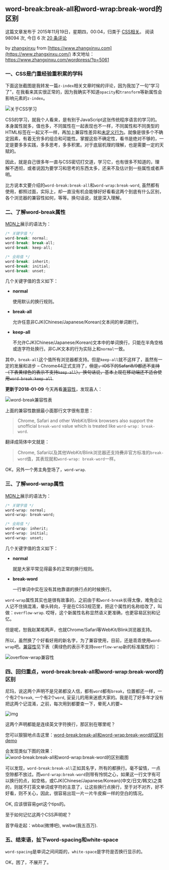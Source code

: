 ## word-break:break-all和word-wrap:break-word的区别

这篇文章发布于 2015年11月19日，星期四，00:04，归类于 [CSS相关](https://www.zhangxinxu.com/wordpress/category/css/)。 阅读 98094 次, 今日 6 次 [20 条评论](https://www.zhangxinxu.com/wordpress/2015/11/diff-word-break-break-all-word-wrap-break-word/#comments)

by [zhangxinxu](https://www.zhangxinxu.com/) from [https://www.zhangxinxu.com](https://www.zhangxinxu.com/)
本文地址：https://www.zhangxinxu.com/wordpress/?p=5061

### 一、CSS是门重经验重积累的学科

下面这张截图是我转发一篇`z-index`相关文章时候的评论，因为我加了一句“学习了”，在我看来其实很正常的，因为我确实不知道`opacity`和`transform`等新属性会影响元素的`z-index`。

![关于CSS学习](https://image.zhangxinxu.com/image/blog/201511/2015-11-18_221626.png)

CSS的学习，就我个人看来，是有别于JavaScript这张传统程序语言的学习的。本身属性就多，值也多，不同属性在一起表现也不一样，不同属性和不同类型的HTML标签在一起又不一样，再加上兼容性差异和[未定义行为](https://www.zhangxinxu.com/wordpress/2015/04/understand-web-front-undefined-behavior/)。就像是很多个不确定因素，有着无穷多的组合和可能性。掌握这些不确定性，看书是绝对不够的，一定是要多多实践，多多思考，多多积累。对于底层机理的理解，也是需要一定的天赋的。

因此，就是自己很多年一直与CSS密切打交道，学习它，也有很多不知道的，理解不透彻，或者说因为要学习和思考的东西太多，还来不及估计到一些属性或者声明。

比方说本文要介绍的`word-break:break-all`和`word-wrap:break-word`, 虽然都有使用，都照过面，实际上，却一直没有机会能够好好看看这两个到底有什么区别，各个浏览器的兼容性如何，等等。换句话说，就是深入理解。

### 二、了解word-break属性

[MDN上](https://developer.mozilla.org/en-US/docs/Web/CSS/word-break)展示的语法为：

```kotlin
/* 关键字值 */
word-break: normal; 
word-break: break-all; 
word-break: keep-all;

/* 全局值 */
word-break: inherit;
word-break: initial;
word-break: unset;
```

几个关键字值的含义如下：

- **normal**

  使用默认的换行规则。

- **break-all**

  允许任意非CJK(Chinese/Japanese/Korean)文本间的单词断行。

- **keep-all**

  不允许CJK(Chinese/Japanese/Korean)文本中的单词换行，只能在半角空格或连字符处换行。非CJK文本的行为实际上和`normal`一致。

其中，`break-all`这个值所有浏览器都支持。但是`keep-all`就不这样了，虽然有一定的发展和进步 – Chrome44正式支持了，~~但是，iOS下的Safari8/9都还不支持（下表黄绿色的表示不支持`keep-all`）。换句话说，基本上现在移动端还不适合使用`word-break:keep-all`~~.

**更新于2018-01-09**
今天再看[兼容性](https://caniuse.com/word-break/embed)，发现喜人：

![word-break兼容性表](https://image.zhangxinxu.com/image/blog/201801/2018-01-09_004101.png)

上面的兼容性数据最小面那行文字很有意思：

> Chrome, Safari and other WebKit/Blink browsers also support the unofficial `break-word` value which is treated like `word-wrap: break-word`.

翻译成简体中文就是：

> Chrome, Safari以及其他WebKit/Blink浏览器还支持~~费~~非官方标准的`break-word`值，其表现就和`word-wrap: break-word`一样。

OK，另外一个男主角登场了，`word-wrap`.

### 三、了解word-wrap属性

[MDN上](https://developer.mozilla.org/en-US/docs/Web/CSS/word-wrap)展示的语法为：

```css
/* 关键字值 */
word-wrap: normal;
word-wrap: break-word;

/* 全局值 */
word-wrap: inherit;
word-wrap: initial;
word-wrap: unset;
```

几个关键字值的含义如下：

- **normal**

  就是大家平常见得最多的正常的换行规则。

- **break-word**

  一行单词中实在没有其他靠谱的换行点的时候换行。

`word-wrap`属性其实也是很有故事的，之前由于和`word-break`长得太像，难免会让人记不住搞混淆，晕头转向，于是在CSS3规范里，把这个属性的名称给改了，叫做：`overflow-wrap`. 哎呀，这个新属性名称显然语义更准确，也更容易区别和记忆。

但是呢，恕我赵某咳两声，也就Chrome/Safari等WebKit/Blink浏览器支持。

所以，虽然换了个好看好用的新名字，为了兼容使用，目前，还是乖乖使用`word-wrap`吧。[兼容性](https://caniuse.com/wordwrap/embed)见下表（黄绿色的表示不支持`overflow-wrap`新的标准属性的）：

![overflow-wrap兼容性](https://image.zhangxinxu.com/image/blog/201801/2018-01-09_004351.png)

### 四、回归重点，word-break:break-all和word-wrap:break-word的区别

尼玛，说这两个声明不是兄弟都没人信，都有`word`都有`break`，位置都还一样，一个有2个`break`, 一个有2个`word`, 妥妥儿的用来迷惑大家的。我是花了好多年才没有把这两个记混淆，之前，每次用到都要查一下，晕死人的要~

![img](https://image.zhangxinxu.com/image/emtion/dizzy.gif)

这两个声明都能是连续英文字符换行，那区别在哪里呢？

您可以狠狠地点击这里：[word-break:break-all和word-wrap:break-word的区别demo](https://www.zhangxinxu.com/study/201511/word-break-break-all-word-wrap-break-word.html)

会发现类似下图的效果：
![word-break:break-all和word-wrap:break-word的区别截图](https://image.zhangxinxu.com/image/blog/201511/2015-11-18_233948.png)

可以发现，`word-break:break-all`正如其名字，所有的都换行。毫不留情，一点空隙都不放过。而`word-wrap:break-word`则带有怜悯之心，如果这一行文字有可以换行的点，如空格，或CJK(Chinese/Japanese/Korean)(中文/日文/韩文)之类的，则就不打英文单词或字符的主意了，让这些换行点换行，至于对不对齐，好不好看，则不关心，因此，很容易出现一片一片牛皮癣一样的空白的情况。

OK, 应该很容易get这个tips的。

至于如何记忆这两个CSS声明呢？

首字母走起：wbba(微博吧), wwbw(我五百万).

### 五、结束语，扯下word-spacing和white-space

`word-spacing`是单词之间间距的，`white-space`是字符是否换行显示的。

OK，困了，不展开了。